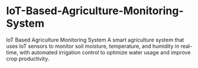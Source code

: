 # IoT-Based-Agriculture-Monitoring-System
IoT Based Agriculture Monitoring System A smart agriculture system that uses IoT sensors to monitor soil moisture, temperature, and humidity in real-time, with automated irrigation control to optimize water usage and improve crop productivity.
